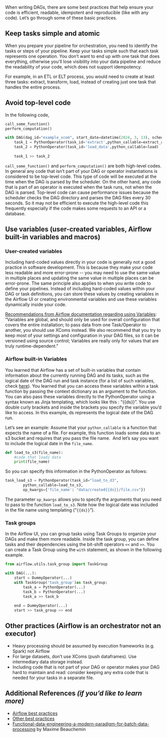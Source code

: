 When writing DAGs, there are some best practices that help ensure your code is efficient, readable, idempotent and reproducible (like with any code). Let’s go through some of these basic practices.

## Keep tasks simple and atomic

When you prepare your pipeline for orchestration, you need to identify the tasks or steps of your pipeline. Keep your tasks simple such that each task represents one operation. You don’t want to end up with one task that does everything, otherwise you'll lose visibility into your data pipeline and reduce the readability of your code, which does not support idempotency.  

For example, in an ETL or ELT process, you would need to create at least three tasks: extract, transform, load, instead of creating just one task that handles the entire process.

## Avoid top-level code

In the following code,

```python
call_some_function()
perform_computation()

with DAG(dag_id="example_xcom", start_date=datetime(2024, 3, 13), schedule='@daily',catchup=False):
	task_1 = PythonOperator(task_id='extract',python_callable=extract_api)
	task_2 = PythonOperator(task_id='load_data',python_callable=load)
	
	task_1 >> task_2
```

`call_some_function()` and `perform_computation()` are both high-level codes. In general any code that isn’t part of your DAG or operator instantiations is considered to be top-level code. This type of code will be executed at the time when the DAG is parsed by the scheduler. On the other hand, any code that is part of an operator is executed when the task runs, not when the DAG is parsed. Top-level code can cause performance issues because the scheduler checks the DAG directory and parses the DAG files every 30 seconds. So it may not be efficient to execute the high-level code this frequently especially if the code makes some requests to an API or a database.

## Use variables (user-created variables, Airflow built-in variables and macros)

### User-created variables

Including hard-coded values directly in your code is generally not a good practice in software development. This is because they make your code less readable and more error-prone -- you may need to use the same value in multiple places and updating the same value in multiple places can be error-prone. The same principle also applies to when you write code to define your pipelines. Instead of including hard-coded values within your DAG or task definitions, you can store these values by creating variables in the Airflow UI or creating environmental variables and use these variables dynamically inside your code.

[Recommendations from Airflow documentation regarding using Variables](https://airflow.apache.org/docs/apache-airflow/stable/core-concepts/variables.html): “Variables are global, and should only be used for overall configuration that covers the entire installation; to pass data from one Task/Operator to another, you should use XComs instead. We also recommend that you try to keep most of your settings and configuration in your DAG files, so it can be versioned using source control; Variables are really only for values that are truly runtime-dependent."

### Airflow built-in Variables 

You learned that Airflow has a set of built-in variables that contain information about the currently running DAG and its tasks, such as the logical date of the DAG run and task instance (for a list of such variables, check [here](https://airflow.apache.org/docs/apache-airflow/stable/templates-ref.html)). You learned that you can access these variables within a task function by passing the context dictionary as an argument to the function. You can also pass these variables directly to the PythonOperator using a syntax known as Jinja templating, which looks like this : “{{ds}}”. You use double curly brackets and inside the brackets you specify the variable you’d like to access. In this example, ds represents the logical date of the DAG run.

Let’s see an example: Assume that your `python_callable` is a function that expects the name of a file. For example, this function loads some data to an s3 bucket and requires that you pass the file name.  And let’s say you want to include the logical date in the `file_name`.

```python
def load_to_s3(file_name):
	#code that loads data
	print(file_name)
```

So you can specify this information in the PythonOperator as follows:

```python
task_load_s3 = PythonOperator(task_id="load_to_d3",
        python_callable=load_to_s3,
        op_kwargs={'file_name': "data/created{{ds}}/file.csv"})
```

The parameter `op_kwargs` allows you to specify the arguments that you need to pass to the function `load_to_s3`. Note how the logical date was included in the file name using templating (“`{{ds}}`”).

### Task groups

In the Airflow UI, you can group tasks using Task Groups to organize your DAGs and make them more readable. Inside the task group, you can define tasks and their dependencies using the bit-shift operators `<<` and `>>`. You can create a Task Group using the `with` statement, as shown in the following example.

```python
from airflow.utils.task_group import TaskGroup

with DAG(...):
	start = DummyOperator(...)
	with TaskGroup('task_group')as task_group:
		task_a = PythonOperator(...)
		task_b = PythonOperator(...)
		task_a >> task_b
	
	end = DummyOperator(...)
	start >> task_group >> end
```

## Other practices (Airflow is an orchestrator not an executor)

- Heavy processing should be assumed by execution frameworks (e.g. Spark) not Airflow
- For large datasets, don’t use XComs (push dataframes). Use intermediary data storage instead.
- Including code that is not part of your DAG or operator makes your DAG hard to maintain and read: consider keeping any extra code that is needed for your tasks in a separate file.
## Additional References _(if you’d like to learn more)_

- [Airflow best practices](https://airflow.apache.org/docs/apache-airflow/stable/best-practices.html#communication)
- [Other best practices](https://docs.astronomer.io/learn/dag-best-practices)
- [Functional-data-engineering-a-modern-paradigm-for-batch-data-processing](https://maximebeauchemin.medium.com/functional-data-engineering-a-modern-paradigm-for-batch-data-processing-2327ec32c42a) by Maxime Beauchemin